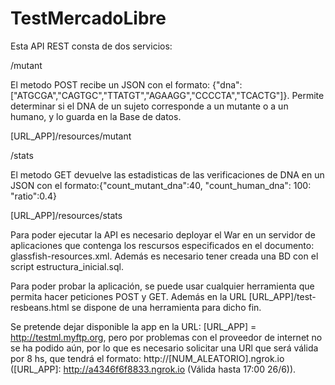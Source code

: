 # TestMercadoLibre

Esta API REST consta de dos servicios: 

/mutant

El metodo POST recibe un JSON con el formato: {"dna": ["ATGCGA","CAGTGC","TTATGT","AGAAGG","CCCCTA","TCACTG"]}. Permite determinar si el DNA de un sujeto corresponde a un mutante o a un humano, y lo guarda en la Base de datos. 

[URL_APP]/resources/mutant

/stats

El metodo GET devuelve las estadisticas de las verificaciones de DNA en un JSON con el formato:{"count_mutant_dna":40, "count_human_dna": 100: "ratio":0.4}

[URL_APP]/resources/stats

Para poder ejecutar la API es necesario deployar el War en un servidor de aplicaciones que contenga los rescursos especificados en el documento: glassfish-resources.xml. Además es necesario tener creada una BD con el script estructura_inicial.sql.

Para poder probar la aplicación, se puede usar cualquier herramienta que permita hacer peticiones POST y GET. Además en la URL [URL_APP]/test-resbeans.html se dispone de una herramienta para dicho fin.

Se pretende dejar disponible la app en la URL: [URL_APP] = http://testml.myftp.org, pero por problemas con el proveedor de internet no se ha podido aún, por lo que es necesario solicitar una URl que será válida por 8 hs, que tendrá el formato: http://[NUM_ALEATORIO].ngrok.io ([URL_APP]: http://a4346f6f8833.ngrok.io (Válida hasta 17:00 26/6)).



